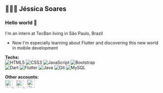 ## 👩🏽‍💻 Jéssica Soares 

### Hello world 👋

I'm an intern at TecBan living in São Paulo, Brazil 

- Now I'm especially learning about Flutter and discovering this new world in mobile development

**Techs:**<br>
![HTML5](https://img.shields.io/badge/-HTML5-E34F26?style=flat-square&logo=html5&logoColor=white)
![CSS3](https://img.shields.io/badge/-CSS3-1572B6?style=flat-square&logo=css3)
![JavaScript](https://img.shields.io/badge/-JavaScript-black?style=flat-square&logo=javascript)
![Bootstrap](https://img.shields.io/badge/-Bootstrap-563D7C?style=flat-square&logo=bootstrap) <br>
![Dart](https://img.shields.io/badge/-Dart-0175C2?style=flat-square&logo=dart) 
![Flutter](https://img.shields.io/badge/-Flutter-02569B?style=flat-square&logo=flutter) 
![Java](https://img.shields.io/badge/-Java-red?style=flat-square&logo=java)
![Git](https://img.shields.io/badge/-Git-black?style=flat-square&logo=git) 
![MySQL](https://img.shields.io/badge/-MySQL-black?style=flat-square&logo=mysql) 

**Other accounts:** <br>
<a href="https://www.linkedin.com/in/jessicasoarescorreia/">
    <img alt="Jessica Soares | Linkedin" width="24px" src="https://github.com/TheDudeThatCode/TheDudeThatCode/blob/master/Assets/Linkedin.svg" />
 </a> &nbsp;
 <a href="https://www.instagram.com/jesoaresc/">
    <img alt="Jessica Soares | Instagram" width="24px" src="https://github.com/TheDudeThatCode/TheDudeThatCode/blob/master/Assets/Instagram.svg" />
 </a> &nbsp;
 <a href="mailto:correia.jessicasoares@gmail.com">
    <img alt="Jessica Soares | Gmail" width="26px" src="https://github.com/TheDudeThatCode/TheDudeThatCode/blob/master/Assets/Gmail.svg" />
 </a>
